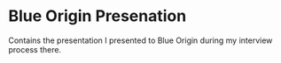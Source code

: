 # Blue Origin Presenation
Contains the presentation I presented to Blue Origin during my
interview process there.
